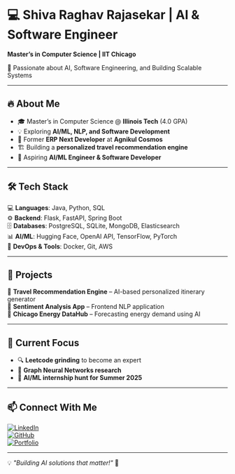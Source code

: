 # 💻 Shiva Raghav Rajasekar | AI & Software Engineer  
**Master’s in Computer Science | IIT Chicago**  

🚀 Passionate about AI, Software Engineering, and Building Scalable Systems  

---

## 🔥 About Me  
- 🎓 Master’s in Computer Science @ **Illinois Tech** (4.0 GPA)  
- 💡 Exploring **AI/ML, NLP, and Software Development**  
- 💼 Former **ERP Next Developer** at **Agnikul Cosmos**  
- 🏗️ Building a **personalized travel recommendation engine**  
- 🎯 Aspiring **AI/ML Engineer & Software Developer**  

---

## 🛠 Tech Stack  
💻 **Languages**: Java, Python, SQL  
⚙️ **Backend**: Flask, FastAPI, Spring Boot  
🗄️ **Databases**: PostgreSQL, SQLite, MongoDB, Elasticsearch  
📊 **AI/ML**: Hugging Face, OpenAI API, TensorFlow, PyTorch  
🚀 **DevOps & Tools**: Docker, Git, AWS  

---

## 📌 Projects  
🔹 **Travel Recommendation Engine** – AI-based personalized itinerary generator  
🔹 **Sentiment Analysis App** – Frontend NLP application  
🔹 **Chicago Energy DataHub** – Forecasting energy demand using AI  

---

## 🚀 Current Focus  
- 🔍 **Leetcode grinding** to become an expert  
- 📖 **Graph Neural Networks research**  
- 🔧 **AI/ML internship hunt for Summer 2025**  

---

## 📫 Connect With Me  
[![LinkedIn](https://img.shields.io/badge/LinkedIn-0A66C2?style=for-the-badge&logo=linkedin&logoColor=white)](https://www.linkedin.com/in/shiva-raghav-rajasekar/)  
[![GitHub](https://img.shields.io/badge/GitHub-181717?style=for-the-badge&logo=github&logoColor=white)](https://github.com/ShivaRaghav)  
[![Portfolio](https://img.shields.io/badge/Portfolio-000000?style=for-the-badge&logo=firefox&logoColor=white)](your-portfolio-link-here)  

---

💡 *"Building AI solutions that matter!"* 🚀  
